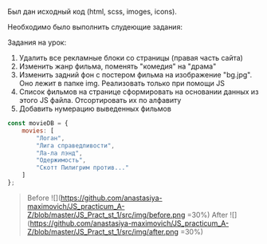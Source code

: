 Был дан исходный код (html, scss, imoges, icons).

Необходимо было выполнить слудеющие задания:

 Задания на урок:
1. Удалить все рекламные блоки со страницы (правая часть сайта)
2. Изменить жанр фильма, поменять "комедия" на "драма"
3. Изменить задний фон с постером фильма на изображение "bg.jpg". Оно лежит в папке img.
Реализовать только при помощи JS
4. Список фильмов на странице сформировать на основании данных из этого JS файла.
Отсортировать их по алфавиту 
5. Добавить нумерацию выведенных фильмов

```javascript
const movieDB = {
    movies: [
        "Логан",
        "Лига справедливости",
        "Ла-ла лэнд",
        "Одержимость",
        "Скотт Пилигрим против..."
    ]
};
```
> Before ![](https://github.com/anastasiya-maximovich/JS_practicum_A-Z/blob/master/JS_Pract_st_1/src/img/before.png =30%)
> After ![](https://github.com/anastasiya-maximovich/JS_practicum_A-Z/blob/master/JS_Pract_st_1/src/img/after.png =30%)
